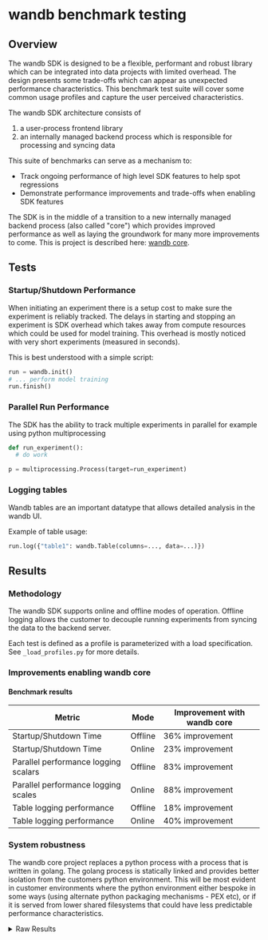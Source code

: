 # wandb benchmark testing

## Overview

The wandb SDK is designed to be a flexible, performant and robust library which can be integrated into data projects with limited overhead.  The design presents some trade-offs which can appear as unexpected performance characteristics.   This benchmark test suite will cover some common usage profiles and capture the user perceived characteristics.

The wandb SDK architecture consists of 
1) a user-process frontend library
2) an internally managed backend process which is responsible for processing and syncing data 

This suite of benchmarks can serve as a mechanism to:
- Track ongoing performance of high level SDK features to help spot regressions
- Demonstrate performance improvements and trade-offs when enabling SDK features

The SDK is in the middle of a transition to a new internally managed backend process (also called "core") which provides improved performance as well as laying the groundwork for many more improvements to come.   This is project is described here:
[wandb core](https://github.com/wandb/wandb/blob/main/core/README.md).

## Tests

### Startup/Shutdown Performance

When initiating an experiment there is a setup cost to make sure the experiment is reliably tracked.  The delays in starting and stopping an experiment is SDK overhead which takes away from compute resources which could be used for model training.  This overhead is mostly noticed with very short experiments (measured in seconds).

This is best understood with a simple script:
```python
run = wandb.init()
# ... perform model training
run.finish()
```

### Parallel Run Performance

The SDK has the ability to track multiple experiments in parallel for example using python multiprocessing

```python
def run_experiment():
  # do work

p = multiprocessing.Process(target=run_experiment)
```

### Logging tables

Wandb tables are an important datatype that allows detailed analysis in the wandb UI.

Example of table usage:

```python
run.log({"table1": wandb.Table(columns=..., data=...)})
```

## Results

### Methodology

The wandb SDK supports online and offline modes of operation.  Offline logging allows the customer
to decouple running experiments from syncing the data to the backend server.

Each test is defined as a profile is parameterized with a load specification.  See `_load_profiles.py` for more details.

### Improvements enabling wandb core

#### Benchmark results

| Metric | Mode | Improvement with wandb core |
| --- | --- | --- |
| Startup/Shutdown Time | Offline | 36% improvement |
| Startup/Shutdown Time | Online | 23% improvement |
| Parallel performance logging scalars | Offline | 83% improvement |
| Parallel performance logging scales | Online | 88% improvement |
| Table logging performance | Offline | 18% improvement |
| Table logging performance | Online | 40% improvement |

### System robustness

The wandb core project replaces a python process with a process that is written in golang.  The golang
process is statically linked and provides better isolation from the customers python environment.  This will
be most evident in customer environments where the python environment either bespoke in some ways (using alternate python packaging mechanisms - PEX etc), or if it is served from lower shared filesystems that could have less predictable performance characteristics.

<details>
<summary>Raw Results</summary>

```bash
for p in v1-empty v1-scalars v1-tables; do
  ./bench.py --test_profile "$p"
done
```

results.csv:
```
v1-2024-04-11-0,,v1-empty,"mode=offline,core=false",,,,,time_load,1.9792468547821045
v1-2024-04-11-0,,v1-empty,"mode=offline,core=true",,,,,time_load,1.5073113441467285
v1-2024-04-11-0,,v1-empty,"mode=online,core=false",,,,,time_load,2.9091131687164307
v1-2024-04-11-0,,v1-empty,"mode=online,core=true",,,,,time_load,1.8496718406677246
v1-2024-04-11-0,,v1-scalars,"mode=offline,core=false",,,,,time_load,10.043172836303711
v1-2024-04-11-0,,v1-scalars,"mode=offline,core=true",,,,,time_load,1.6653656959533691
v1-2024-04-11-0,,v1-scalars,"mode=online,core=false",,,,,time_load,16.66104531288147
v1-2024-04-11-0,,v1-scalars,"mode=online,core=true",,,,,time_load,1.9638187885284424
v1-2024-04-11-0,,v1-tables,"mode=offline,core=false",,,,,time_load,4.849104166030884
v1-2024-04-11-0,,v1-tables,"mode=offline,core=true",,,,,time_load,3.985367774963379
v1-2024-04-11-0,,v1-tables,"mode=online,core=false",,,,,time_load,26.990600109100342
v1-2024-04-11-0,,v1-tables,"mode=online,core=true",,,,,time_load,16.211838960647583
```
</details>

